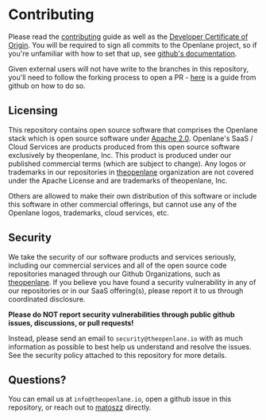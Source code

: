 # Contributing

Please read the [contributing](.github/CONTRIBUTING.md) guide as well as the
[Developer Certificate of Origin](https://developercertificate.org/). You will
be required to sign all commits to the Openlane project, so if you're unfamiliar
with how to set that up, see
[github's documentation](https://docs.github.com/en/authentication/managing-commit-signature-verification/about-commit-signature-verification).

Given external users will not have write to the branches in this repository,
you'll need to follow the forking process to open a PR -
[here](https://docs.github.com/en/pull-requests/collaborating-with-pull-requests/proposing-changes-to-your-work-with-pull-requests/creating-a-pull-request-from-a-fork)
is a guide from github on how to do so.

## Licensing

This repository contains open source software that comprises the Openlane stack
which is open source software under [Apache 2.0](LICENSE). Openlane's SaaS /
Cloud Services are products produced from this open source software exclusively
by theopenlane, Inc. This product is produced under our published commercial
terms (which are subject to change). Any logos or trademarks in our repositories
in [theopenlane](https://github.com/theopenlane) organization are not covered
under the Apache License and are trademarks of theopenlane, Inc.

Others are allowed to make their own distribution of this software or include
this software in other commercial offerings, but cannot use any of the Openlane
logos, trademarks, cloud services, etc.

## Security

We take the security of our software products and services seriously, including
our commercial services and all of the open source code repositories managed
through our Github Organizations, such as
[theopenlane](https://github.com/theopenlane). If you believe you have found a
security vulnerability in any of our repositories or in our SaaS offering(s),
please report it to us through coordinated disclosure.

**Please do NOT report security vulnerabilities through public github issues,
discussions, or pull requests!**

Instead, please send an email to `security@theopenlane.io` with as much
information as possible to best help us understand and resolve the issues. See
the security policy attached to this repository for more details.

## Questions?

You can email us at `info@theopenlane.io`, open a github issue in this
repository, or reach out to [matoszz](https://github.com/matoszz) directly.
